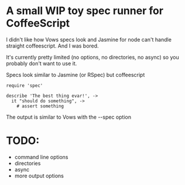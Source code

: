 # A small WIP toy spec runner for CoffeeScript

I didn't like how Vows specs look and Jasmine for node can't handle straight coffeescript. And I was bored.

It's currently pretty limited (no options, no directories, no async) so you probably don't want to use it.

Specs look similar to Jasmine (or RSpec) but coffeescript

    require 'spec'

    describe 'The best thing evar!', ->
      it "should do something", ->
        # assert something

The output is similar to Vows with the --spec option

# TODO: 
- command line options
- directories
- async
- more output options

